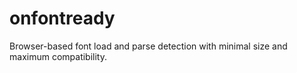 # onfontready
Browser-based font load and parse detection with minimal size and maximum compatibility.
